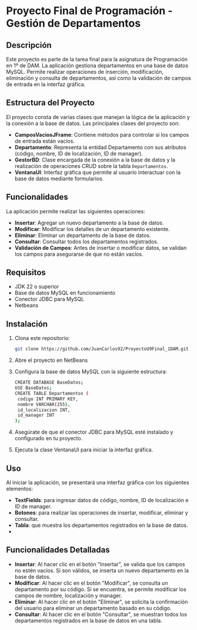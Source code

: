 # Proyecto Final de Programación - Gestión de Departamentos

## Descripción

Este proyecto es parte de la tarea final para la asignatura de Programación en 1º de DAM. La aplicación gestiona departamentos en una base de datos MySQL. Permite realizar operaciones de inserción, modificación, eliminación y consulta de departamentos, así como la validación de campos de entrada en la interfaz gráfica.

## Estructura del Proyecto

El proyecto consta de varias clases que manejan la lógica de la aplicación y la conexión a la base de datos. Las principales clases del proyecto son:

- **CamposVaciosJFrame**: Contiene métodos para controlar si los campos de entrada están vacíos.
- **Departamento**: Representa la entidad Departamento con sus atributos (código, nombre, ID de localización, ID de manager).
- **GestorBD**: Clase encargada de la conexión a la base de datos y la realización de operaciones CRUD sobre la tabla `Departamentos`.
- **VentanaUI**: Interfaz gráfica que permite al usuario interactuar con la base de datos mediante formularios.

## Funcionalidades

La aplicación permite realizar las siguientes operaciones:

- **Insertar**: Agregar un nuevo departamento a la base de datos.
- **Modificar**: Modificar los detalles de un departamento existente.
- **Eliminar**: Eliminar un departamento de la base de datos.
- **Consultar**: Consultar todos los departamentos registrados.
- **Validación de Campos**: Antes de insertar o modificar datos, se validan los campos para asegurarse de que no están vacíos.

## Requisitos

- JDK 22 o superior
- Base de datos MySQL en funcionamiento
- Conector JDBC para MySQL
- Netbeans

## Instalación

1. Clona este repositorio:
   ```bash
   git clone https://github.com/JuanCarlos92/ProyectoU9Final_1DAM.git
   
2. Abre el proyecto en NetBeans

3. Configura la base de datos MySQL con la siguiente estructura:
   ```bash
   CREATE DATABASE BaseDatos;
   USE BaseDatos;
   CREATE TABLE Departamentos (
    codigo INT PRIMARY KEY,
    nombre VARCHAR(255),
    id_localizacion INT,
    id_manager INT
   );
   ```
4. Asegúrate de que el conector JDBC para MySQL esté instalado y configurado en tu proyecto.

5. Ejecuta la clase VentanaUI para iniciar la interfaz gráfica.

## Uso
Al iniciar la aplicación, se presentará una interfaz gráfica con los siguientes elementos:

- **TextFields**: para ingresar datos de código, nombre, ID de localización e ID de manager.
- **Botones**: para realizar las operaciones de insertar, modificar, eliminar y consultar.
- **Tabla**: que muestra los departamentos registrados en la base de datos.
- 
## Funcionalidades Detalladas
- **Insertar**: Al hacer clic en el botón "Insertar", se valida que los campos no estén vacíos. Si son válidos, se inserta un nuevo departamento en la base de datos.
- **Modificar**: Al hacer clic en el botón "Modificar", se consulta un departamento por su código. Si se encuentra, se permite modificar los campos de nombre, localización y manager.
- **Eliminar**: Al hacer clic en el botón "Eliminar", se solicita la confirmación del usuario para eliminar un departamento basado en su código.
- **Consultar**: Al hacer clic en el botón "Consultar", se muestran todos los departamentos registrados en la base de datos en una tabla.


